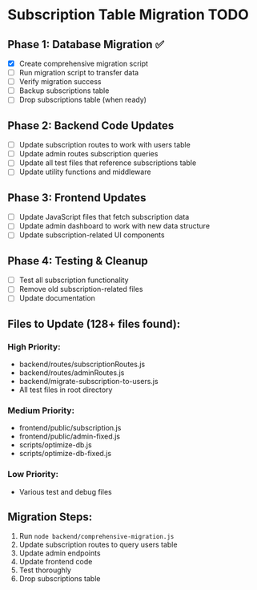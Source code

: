 # Subscription Table Migration TODO

## Phase 1: Database Migration ✅
- [x] Create comprehensive migration script
- [ ] Run migration script to transfer data
- [ ] Verify migration success
- [ ] Backup subscriptions table
- [ ] Drop subscriptions table (when ready)

## Phase 2: Backend Code Updates
- [ ] Update subscription routes to work with users table
- [ ] Update admin routes subscription queries
- [ ] Update all test files that reference subscriptions table
- [ ] Update utility functions and middleware

## Phase 3: Frontend Updates
- [ ] Update JavaScript files that fetch subscription data
- [ ] Update admin dashboard to work with new data structure
- [ ] Update subscription-related UI components

## Phase 4: Testing & Cleanup
- [ ] Test all subscription functionality
- [ ] Remove old subscription-related files
- [ ] Update documentation

## Files to Update (128+ files found):
### High Priority:
- backend/routes/subscriptionRoutes.js
- backend/routes/adminRoutes.js
- backend/migrate-subscription-to-users.js
- All test files in root directory

### Medium Priority:
- frontend/public/subscription.js
- frontend/public/admin-fixed.js
- scripts/optimize-db.js
- scripts/optimize-db-fixed.js

### Low Priority:
- Various test and debug files

## Migration Steps:
1. Run `node backend/comprehensive-migration.js`
2. Update subscription routes to query users table
3. Update admin endpoints
4. Update frontend code
5. Test thoroughly
6. Drop subscriptions table
